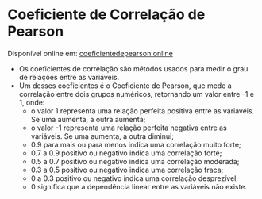 # Coeficiente de Correlação de Pearson

Disponível online em: [coeficientedepearson.online](coeficientedepearson.online)

* Os coeficientes de correlação são métodos usados para medir o grau de relações entre as variáveis.
* Um desses coeficientes é o Coeficiente de Pearson, que mede a correlação entre dois grupos numéricos, retornando um valor entre -1 e 1, onde:
  * o valor 1 representa uma relação perfeita positiva entre as váriavéis. Se uma aumenta, a outra aumenta;
  * o valor -1 representa uma relação perfeita negativa entre as variáveis. Se uma aumenta, a outra diminui;
  * 0.9 para mais ou para menos indica uma correlação muito forte;
  * 0.7 a 0.9 positivo ou negativo indica uma correlação forte;
  * 0.5 a 0.7 positivo ou negativo indica uma correlação moderada;
  * 0.3 a 0.5 positivo ou negativo indica uma correlação fraca;
  * 0 a 0.3 positivo ou negativo indica uma correlação desprezível;
  * 0 significa que a dependência linear entre as variáveis não existe.
